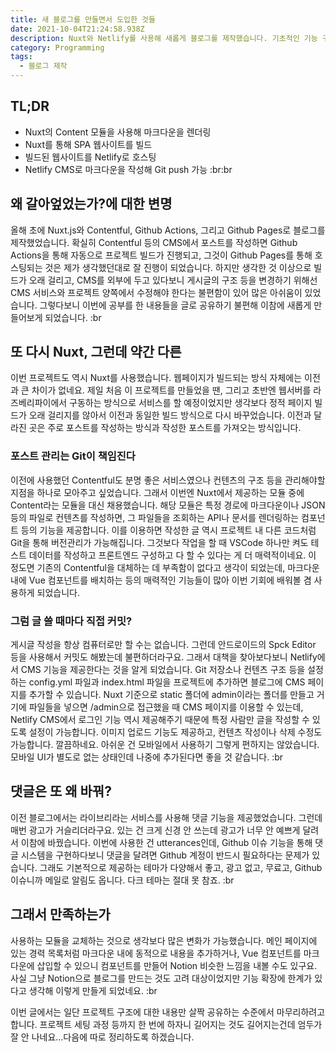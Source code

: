 ```yaml
---
title: 새 블로그를 만들면서 도입한 것들
date: 2021-10-04T21:24:58.938Z
description: Nuxt와 Netlify를 사용해 새롭게 블로그를 제작했습니다. 기초적인 기능 구현을 마쳐 관련된 내용을 공유하고자 합니다.
category: Programming
tags:
  - 블로그 제작
---
```

## TL;DR
* Nuxt의 Content 모듈을 사용해 마크다운을 렌더링
* Nuxt를 통해 SPA 웹사이트를 빌드
* 빌드된 웹사이트를 Netlify로 호스팅
* Netlify CMS로 마크다운을 작성해 Git push 가능
:br:br

## 왜 갈아엎었는가?에 대한 변명
올해 초에 Nuxt.js와 Contentful, Github Actions, 그리고 Github Pages로 블로그를 제작했었습니다.
확실히 Contentful 등의 CMS에서 포스트를 작성하면 Github Actions을 통해 자동으로 프로젝트 빌드가 진행되고, 그것이 Github Pages를 통해 호스팅되는 것은 제가 생각했던대로 잘 진행이 되었습니다.
하지만 생각한 것 이상으로 빌드가 오래 걸리고, CMS를 외부에 두고 있다보니 게시글의 구조 등을 변경하기 위해선 CMS 서비스와 프로젝트 양쪽에서 수정해야 한다는 불편함이 있어 많은 아쉬움이 있었습니다.
그렇다보니 이번에 공부를 한 내용들을 글로 공유하기 불편해 이참에 새롭게 만들어보게 되었습니다.
:br

## 또 다시 Nuxt, 그런데 약간 다른
이번 프로젝트도 역시 Nuxt를 사용했습니다. 웹페이지가 빌드되는 방식 자체에는 이전과 큰 차이가 없네요.
제일 처음 이 프로젝트를 만들었을 땐, 그리고 초반엔 웹서버를 라즈베리파이에서 구동하는 방식으로 서비스를 할 예정이었지만 생각보다 정적 페이지 빌드가 오래 걸리지를 않아서 이전과 동일한 빌드 방식으로 다시 바꾸었습니다.
이전과 달라진 곳은 주로 포스트를 작성하는 방식과 작성한 포스트를 가져오는 방식입니다.

### 포스트 관리는 Git이 책임진다
이전에 사용했던 Contentful도 분명 좋은 서비스였으나 컨텐츠의 구조 등을 관리해야할 지점을 하나로 모아주고 싶었습니다. 그래서 이번엔 Nuxt에서 제공하는 모듈 중에 Content라는 모듈을 대신 채용했습니다.
해당 모듈은 특정 경로에 마크다운이나 JSON 등의 파일로 컨텐츠를 작성하면, 그 파일들을 조회하는 API나 문서를 렌더링하는 컴포넌트 등의 기능을 제공합니다.
이를 이용하면 작성한 글 역시 프로젝트 내 다른 코드처럼 Git을 통해 버전관리가 가능해집니다. 그것보다 작업을 할 때 VSCode 하나만 켜도 테스트 데이터를 작성하고 프론트엔드 구성하고 다 할 수 있다는 게 더 매력적이네요.
이 정도면 기존의 Contentful을 대체하는 데 부족함이 없다고 생각이 되었는데, 마크다운 내에 Vue 컴포넌트를 배치하는 등의 매력적인 기능들이 많아 이번 기회에 배워볼 겸 사용하게 되었습니다.

### 그럼 글 쓸 때마다 직접 커밋?
게시글 작성을 항상 컴퓨터로만 할 수는 없습니다. 그런데 안드로이드의 Spck Editor 등을 사용해서 커밋도 해봤는데 불편하더라구요.
그래서 대책을 찾아보다보니 Netlify에서 CMS 기능을 제공한다는 것을 알게 되었습니다.
Git 저장소나 컨텐츠 구조 등을 설정하는 config.yml 파일과 index.html 파일을 프로젝트에 추가하면 블로그에 CMS 페이지를 추가할 수 있습니다.
Nuxt 기준으로 static 폴더에 admin이라는 폴더를 만들고 거기에 파일들을 넣으면 /admin으로 접근했을 때 CMS 페이지를 이용할 수 있는데, Netlify CMS에서 로그인 기능 역시 제공해주기 때문에 특정 사람만 글을 작성할 수 있도록 설정이 가능합니다.
이미지 업로드 기능도 제공하고, 컨텐츠 작성이나 삭제 수정도 가능합니다.
깔끔하네요. 아쉬운 건 모바일에서 사용하기 그렇게 편하지는 않았습니다.
모바일 UI가 별도로 없는 상태인데 나중에 추가된다면 좋을 것 같습니다.
:br

## 댓글은 또 왜 바꿔?
이전 블로그에서는 라이브리라는 서비스를 사용해 댓글 기능을 제공했었습니다.
그런데 매번 광고가 거슬리더라구요. 있는 건 크게 신경 안 쓰는데 광고가 너무 안 예쁘게 달려서 이참에 바꿨습니다.
이번에 사용한 건 utterances인데, Github 이슈 기능을 통해 댓글 시스템을 구현하다보니 댓글을 달려면 Github 계정이 반드시 필요하다는 문제가 있습니다.
그래도 기본적으로 제공하는 테마가 다양해서 좋고, 광고 없고, 무료고, Github 이슈니까 메일로 알림도 옵니다. 다크 테마는 절대 못 참죠.
:br

## 그래서 만족하는가
사용하는 모듈을 교체하는 것으로 생각보다 많은 변화가 가능했습니다.
메인 페이지에 있는 경력 목록처럼 마크다운 내에 동적으로 내용을 추가하거나, Vue 컴포넌트를 마크다운에 삽입할 수 있으니 컴포넌트를 만들어 Notion 비슷한 느낌을 내볼 수도 있구요.
사실 그냥 Notion으로 블로그를 만드는 것도 고려 대상이었지만 기능 확장에 한계가 있다고 생각해 이렇게 만들게 되었네요.
:br

이번 글에서는 일단 프로젝트 구조에 대한 내용만 살짝 공유하는 수준에서 마무리하려고 합니다.
프로젝트 세팅 과정 등까지 한 번에 하자니 길어지는 것도 길어지는건데 엄두가 잘 안 나네요...다음에 따로 정리하도록 하겠습니다.